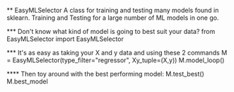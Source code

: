 ** EasyMLSelector
    A class for training and testing many models found in sklearn.
    Training and Testing for a large number of ML models in one go.

*** Don't know what kind of model is going to best suit your data?
    from EasyMLSelector import EasyMLSelector

*** It's as easy as taking your X and y data and using these 2 commands
    M = EasyMLSelector(type_filter="regressor", Xy_tuple=(X,y))
    M.model_loop()

**** Then toy around with the best performing model:
    M.test_best()
    M.best_model